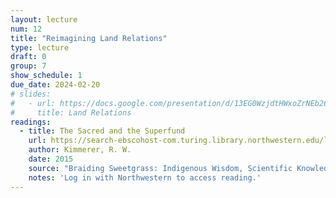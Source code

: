 ```yaml
---
layout: lecture
num: 12
title: "Reimagining Land Relations"
type: lecture
draft: 0
group: 7
show_schedule: 1
due_date: 2024-02-20
# slides:
#   - url: https://docs.google.com/presentation/d/13EG0WzjdtHWxoZrNEb26TY8drS6PYlibnRyy4Nz_-Ek/edit?usp=sharing
#     title: Land Relations
readings:
  - title: The Sacred and the Superfund
    url: https://search-ebscohost-com.turing.library.northwestern.edu/login.aspx?direct=true&db=nlebk&AN=683745&site=ehost-live&ebv=EB&ppid=pp_310
    author: Kimmerer, R. W.
    date: 2015
    source: "Braiding Sweetgrass: Indigenous Wisdom, Scientific Knowledge, and the Teachings of Plants"
    notes: 'Log in with Northwestern to access reading.'
---
```

